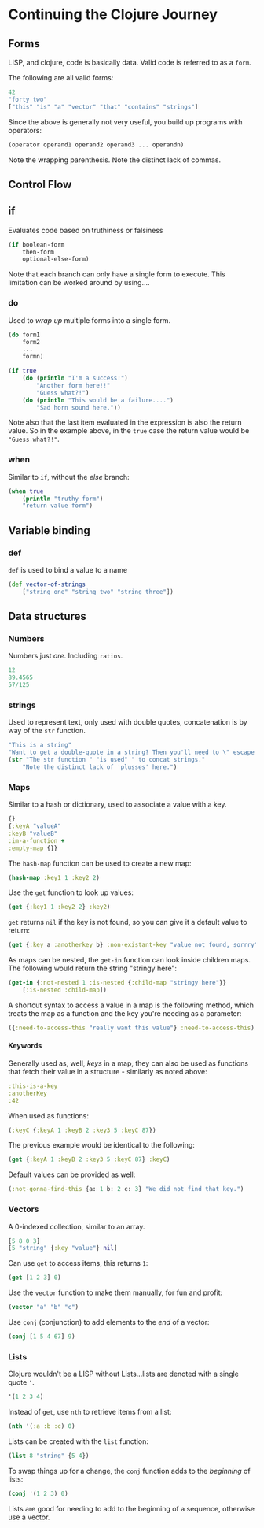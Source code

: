 <!--
.. title: Next Steps With Clojure
.. slug: next-steps-with-clojure
.. date: 2021-02-19 15:14:51 UTC-06:00
.. tags: 
.. category: 
.. link: 
.. description: 
.. type: text
-->



# Continuing the Clojure Journey

## Forms

LISP, and clojure, code is basically data. Valid code is referred to as a `form`.

The following are all valid forms:

```clojure
42
"forty two"
["this" "is" "a" "vector" "that" "contains" "strings"]
```

Since the above is generally not very useful, you build up programs with operators:

```clojure
(operator operand1 operand2 operand3 ... operandn)
```

Note the wrapping parenthesis. Note the distinct lack of commas.

## Control Flow

## if

Evaluates code based on truthiness or falsiness

```clojure
(if boolean-form
    then-form
    optional-else-form)
```

Note that each branch can only have a single form to execute. This limitation can be worked around by using....

### do

Used to *wrap up* multiple forms into a single form.

```clojure
(do form1
    form2
    ...
    formn)
```

```clojure
(if true
    (do (println "I'm a success!")
        "Another form here!!"
        "Guess what?!")
    (do (println "This would be a failure....")
        "Sad horn sound here."))
```

Note also that the last item evaluated in the expression is also the return value. So in the example above, in the `true` case the return value would be `"Guess what?!"`.

### when

Similar to `if`, without the *else* branch:

```clojure
(when true
    (println "truthy form")
    "return value form")
```

## Variable binding

### def

`def` is used to bind a value to a name

```clojure
(def vector-of-strings
    ["string one" "string two" "string three"])
```

## Data structures

### Numbers

Numbers just *are*. Including `ratios`.

```clojure
12
89.4565
57/125
```

### strings

Used to represent text, only used with double quotes, concatenation is by way of the `str` function.

```clojure
"This is a string"
"Want to get a double-quote in a string? Then you'll need to \" escape with the backslash."
(str "The str function " "is used" " to concat strings."
    "Note the distinct lack of 'plusses' here.")
```

### Maps

Similar to a hash or dictionary, used to associate a value with a key.

```clojure
{}
{:keyA "valueA"
:keyB "valueB"
:im-a-function +
:empty-map {}}
```

The `hash-map` function can be used to create a new map:

```clojure
(hash-map :key1 1 :key2 2)
```

Use the `get` function to look up values:

```clojure
(get {:key1 1 :key2 2} :key2)
```

`get` returns `nil` if the key is not found, so you can give it a default value to return:

```clojure
(get {:key a :anotherkey b} :non-existant-key "value not found, sorrry")
```

As maps can be nested, the `get-in` function can look inside children maps. The following would return the string "stringy here":

```clojure
(get-in {:not-nested 1 :is-nested {:child-map "stringy here"}} 
    [:is-nested :child-map])
```

A shortcut syntax to access a value in a map is the following method, which treats the map as a function and the key you're needing as a parameter:

```clojure
({:need-to-access-this "really want this value"} :need-to-access-this)
```

#### Keywords

Generally used as, well, _keys_ in a map, they can also be used as functions that fetch their value in a structure - similarly as noted above:

```clojure
:this-is-a-key
:anotherKey
:42
```

When used as functions:

```clojure
(:keyC {:keyA 1 :keyB 2 :key3 5 :keyC 87})
```

The previous example would be identical to the following:

```clojure
(get {:keyA 1 :keyB 2 :key3 5 :keyC 87} :keyC)
```

Default values can be provided as well:

```clojure
(:not-gonna-find-this {a: 1 b: 2 c: 3} "We did not find that key.")
```

### Vectors

A 0-indexed collection, similar to an array.

```clojure
[5 8 0 3]
[5 "string" {:key "value"} nil]
```

Can use `get` to access items, this returns `1`:

```clojure
(get [1 2 3] 0)
```

Use the `vector` function to make them manually, for fun and profit:

```clojure
(vector "a" "b" "c")
```

Use `conj` (conjunction) to add elements to the *end* of a vector:

```clojure
(conj [1 5 4 67] 9)
```

### Lists

Clojure wouldn't be a LISP without Lists...lists are denoted with a single quote `'`. 

```clojure
'(1 2 3 4)
```

Instead of `get`, use `nth` to retrieve items from a list:

```clojure
(nth '(:a :b :c) 0)
```

Lists can be created with the `list` function:

```clojure
(list 8 "string" {5 4})
```

To swap things up for a change, the `conj` function adds to the _beginning_ of lists:

```clojure
(conj '(1 2 3) 0)
```

Lists are good for needing to add to the beginning of a sequence, otherwise use a vector.
